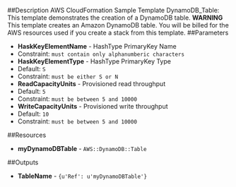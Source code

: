 ##Description
AWS CloudFormation Sample Template DynamoDB_Table: This template demonstrates the creation of a DynamoDB table.  **WARNING** This template creates an Amazon DynamoDB table. You will be billed for the AWS resources used if you create a stack from this template.
##Parameters
 * **HaskKeyElementName** - HashType PrimaryKey Name
  * Constraint: `must contain only alphanumberic characters`
 * **HaskKeyElementType** - HashType PrimaryKey Type
  * Default: `S`
  * Constraint: `must be either S or N`
 * **ReadCapacityUnits** - Provisioned read throughput
  * Default: `5`
  * Constraint: `must be between 5 and 10000`
 * **WriteCapacityUnits** - Provisioned write throughput
  * Default: `10`
  * Constraint: `must be between 5 and 10000`

##Resources
 * **myDynamoDBTable** - `AWS::DynamoDB::Table`

##Outputs
 * **TableName** - `{u'Ref': u'myDynamoDBTable'}`

